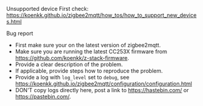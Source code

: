 Unsupported device
First check: https://koenkk.github.io/zigbee2mqtt/how_tos/how_to_support_new_devices.html


Bug report
- First make sure your on the latest version of zigbee2mqtt.
- Make sure you are running the latest CC253X firmware from https://github.com/koenkk/z-stack-firmware.
- Provide a clear description of the problem.
- If applicable, provide steps how to reproduce the problem.
- Provide a log with `log_level` set to `debug`, see https://koenkk.github.io/zigbee2mqtt/configuration/configuration.html
- DON'T copy logs directly here, post a link to https://hastebin.com/ or https://pastebin.com/.
